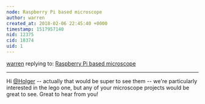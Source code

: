 ```yaml
---
node: Raspberry Pi based microscope
author: warren
created_at: 2018-02-06 22:45:40 +0000
timestamp: 1517957140
nid: 12375
cid: 18374
uid: 1
---
```




[warren](../profile/warren) replying to: [Raspberry Pi based microscope](../notes/Holger/11-06-2015/raspberry-pi-based-microscope)

----
Hi [@Holger](/profile/Holger) -- actually that would be super to see them -- we're particularly interested in the lego one, but any of your microscope projects would be great to see. Great to hear from you!